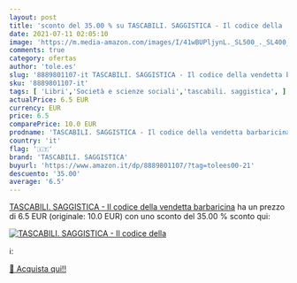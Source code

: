 ```yaml
---
layout: post
title: 'sconto del 35.00 % su TASCABILI. SAGGISTICA - Il codice della   '
date: 2021-07-11 02:05:10
image: 'https://m.media-amazon.com/images/I/41wBUPljynL._SL500_._SL400_.jpg'
comments: true
category: ofertas
author: 'tole.es'
slug: '8889801107-it TASCABILI. SAGGISTICA - Il codice della vendetta barbaricina'
sku: '8889801107-it'
tags: [ 'Libri','Società e scienze sociali','tascabili. saggistica', ]
actualPrice: 6.5 EUR
currency: EUR
price: 6.5
comparePrice: 10.0 EUR
prodname: 'TASCABILI. SAGGISTICA - Il codice della vendetta barbaricina'
country: 'it'
flag: '🇮🇹'
brand: 'TASCABILI. SAGGISTICA'
buyurl: 'https://www.amazon.it/dp/8889801107/?tag=tolees00-21'
descuento: '35.00'
average: '6.5'
---
```


[TASCABILI. SAGGISTICA - Il codice della vendetta barbaricina](https://www.amazon.it/dp/8889801107/?tag=tolees00-21) ha un prezzo di 6.5 EUR (originale: 10.0 EUR) con uno sconto del 35.00 % sconto qui:

[![TASCABILI. SAGGISTICA - Il codice della ](https://m.media-amazon.com/images/I/41wBUPljynL._SL500_._SL400_.jpg)](https://www.amazon.it/dp/8889801107/?tag=tolees00-21)

ℹ️:


[🛒 Acquista qui!!](https://www.amazon.it/dp/8889801107/?tag=tolees00-21)
